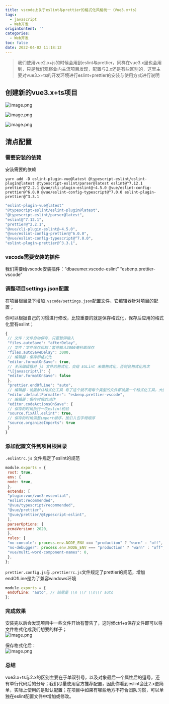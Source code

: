 ```yaml
---
title: vscode上关于eslint与prettier的格式化风格统一（Vue3.x+ts）
tags:
  - javascript
  - Web开发
originContent: ''
categories:
  - Web开发
toc: false
date: 2022-04-02 11:18:12
---
```


> 我们使用vue2.x+js的时候会用到eslint与prettier，同样在vue3.x里也会用到，只是我们观察业内主流项目发现，配置与2.x还是有些区别的，这里主要对vue3.x+ts的开发环境进行eslint+prettier的安装与使用方式进行说明

## [](https://www.houjiyi.com/#%E5%88%9B%E5%BB%BA%E6%96%B0%E7%9A%84vue3-x-ts%E9%A1%B9%E7%9B%AE "创建新的vue3.x+ts项目")创建新的vue3.x+ts项目

![image.png](https://blogimage.houjiyi.com/Fss2apJzpTUV65oiPKWVPhcYnrhE)

![image.png](https://blogimage.houjiyi.com/FgBkuyoL4F53FpdzcVHip91ZcEy8)

![image.png](https://blogimage.houjiyi.com/FkysG4EOBHIeSHuqVa1oDQ7HWsW5)

## [](https://www.houjiyi.com/#%E6%B8%85%E7%82%B9%E9%85%8D%E7%BD%AE "清点配置")清点配置

### [](https://www.houjiyi.com/#%E9%9C%80%E8%A6%81%E5%AE%89%E8%A3%85%E7%9A%84%E4%BE%9D%E8%B5%96 "需要安装的依赖")需要安装的依赖

安装需要的依赖  

```
yarn add -D eslint-plugin-vue@latest @typescript-eslint/eslint-plugin@latest @typescript-eslint/parser@latest eslint@^7.12.1 prettier@^2.2.1 @vue/cli-plugin-eslint@~4.5.0 @vue/eslint-config-prettier@^6.0.0 @vue/eslint-config-typescript@^7.0.0 eslint-plugin-prettier@^3.3.1  
```

```bash
"eslint-plugin-vue@latest"   
"@typescript-eslint/eslint-plugin@latest",  
"@typescript-eslint/parser@latest",  
"eslint@^7.12.1",  
"prettier@^2.2.1",  
"@vue/cli-plugin-eslint@~4.5.0",  
"@vue/eslint-config-prettier@^6.0.0",  
"@vue/eslint-config-typescript@^7.0.0",  
"eslint-plugin-prettier@^3.3.1",  
```

### [](https://www.houjiyi.com/#vscode%E9%9C%80%E8%A6%81%E5%AE%89%E8%A3%85%E7%9A%84%E6%8F%92%E4%BB%B6 "vscode需要安装的插件")vscode需要安装的插件

我们需要给vscode安装插件：”dbaeumer.vscode-eslint” “esbenp.prettier-vscode”

### [](https://www.houjiyi.com/#%E8%B0%83%E6%95%B4%E9%A1%B9%E7%9B%AEsettings-json%E9%85%8D%E7%BD%AE "调整项目settings.json配置")调整项目settings.json配置

在项目根目录下增加`.vscode/settings.json`配置文件，它编辑器针对项目的配置；

你可以根据自己的习惯进行修改，比较重要的就是保存格式化，保存后应用的格式化里有eslint；

``` javascript
{  
 // 文件：文件自动保存，只要暂停输入  
 "files.autoSave": "afterDelay",  
 // 文件：文件保存机制：暂停输入3000毫秒即保存  
 "files.autoSaveDelay": 3000,  
 // 编辑器：保存即格式化  
 "editor.formatOnSave": true,  
 // 关闭编辑器对 js 文件的格式化，交给 ESLint 来做格式化，否则会格式化两次  
 "\[javascript\]": {  
 "editor.formatOnSave": false  
 },  
 "prettier.endOfLine": "auto",  
 // 编辑器：设置默认格式化工具 有了这个就不用每个类型的文件都设置一个格式化工具，大部分用prettier，只有特殊情况需要单独设置  
 "editor.defaultFormatter": "esbenp.prettier-vscode",  
 // 编辑器：保存时候的动作  
 "editor.codeActionsOnSave": {  
 // 保存的时候执行一次eslint校验  
 "source.fixAll.eslint": true,  
 // 保存的时候调整import顺序，按引入包字母顺序  
 "source.organizeImports": true  
 }  
}  
```
### [](https://www.houjiyi.com/#%E6%B7%BB%E5%8A%A0%E9%85%8D%E7%BD%AE%E6%96%87%E4%BB%B6%E5%88%B0%E9%A1%B9%E7%9B%AE%E6%A0%B9%E7%9B%AE%E5%BD%95 "添加配置文件到项目根目录")添加配置文件到项目根目录

`.eslintrc.js` 文件规定了eslint的规范  

``` javascript
module.exports = {  
 root: true,  
 env: {  
 node: true,  
 },  
 extends: [  
 "plugin:vue/vue3-essential",  
 "eslint:recommended",  
 "@vue/typescript/recommended",  
 "@vue/prettier",  
 "@vue/prettier/@typescript-eslint",  
 ],  
 parserOptions: {  
 ecmaVersion: 2020,  
 },  
 rules: {  
 "no-console": process.env.NODE_ENV === "production" ? "warn" : "off",  
 "no-debugger": process.env.NODE_ENV === "production" ? "warn" : "off",  
 "vue/multi-word-component-names": 0,  
 },  
};  
```

`prettier.config.js`与`.prettierrc.js`文件规定了prettier的规范，增加endOfLine是为了兼容windows环境

```javascript
module.exports = {  
 endOfLine: "auto", // 结尾是 \\n \\r \\n\\r auto  
};  
```


### [](https://www.houjiyi.com/#%E5%AE%8C%E6%88%90%E6%95%88%E6%9E%9C "完成效果")完成效果

安装完以后会发现项目中一些文件开始有警告了，这时候ctrl+s保存文件即可以将文件格式化成我们想要的样子；  
![image.png](https://blogimage.houjiyi.com/FjPo8u6-9zz2jKhKgIUkM7-wg7FW)

保存格式化后：  
![image.png](https://blogimage.houjiyi.com/Fn1IE_uM2WihVWkC-ocdqTqphivk)

### [](https://www.houjiyi.com/#%E6%80%BB%E7%BB%93 "总结")总结

vue3.x+ts与2.x的区别主要在于单双引号，以及对象最后一个属性后的逗号，还有单行代码后的分号；我们尽量使用官方推荐配置，因此你看到eslint会比2.x更简单，实际上使用的是默认配置；在项目中如果有哪些地方不符合团队习惯，可以单独在eslint配置文件中增加或修改。
